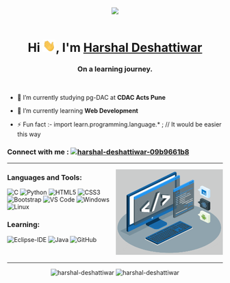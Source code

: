 
<!---
Harshal-Deshattiwar/Harshal-Deshattiwar is a ✨ special ✨ repository because its `README.md` (this file) appears on your GitHub profile.
You can click the Preview link to take a look at your changes.
--->

<br>
<div align="center">
<img src="https://c.tenor.com/z5TcdvAN0j0AAAAC/luffy-one-piece.gif">
 <!---  <img src="https://c.tenor.com/8mknnuJMRNkAAAAC/usopp-one-piece.gif"> --->
</div>
<br>

<h1 align="center">Hi <img src="https://raw.githubusercontent.com/ABSphreak/ABSphreak/master/gifs/Hi.gif" width="30px">, I'm <a href="https://stanleylim.me/">Harshal Deshattiwar</a></h1>
<h3 align="center">On a learning journey.</h3>

<br>

- 🔭 I’m currently studying pg-DAC at **CDAC Acts Pune**

- 🌱 I’m currently learning **Web Development**

- ⚡ Fun fact :-  import learn.programming.language.*   ; // It would be easier this way

<h3>Connect with me :   <a href="https://linkedin.com/in/harshal-deshattiwar-09b9661b8" ><img src="https://img.shields.io/badge/LinkedIn-0077B5?style=for-the-badge&logo=linkedin&logoColor=white" alt="harshal-deshattiwar-09b9661b8" height="30" width="150" /></a> </h3> 
<hr>

<img align="right" src="https://raw.githubusercontent.com/Harshal-Deshattiwar/Harshal-Deshattiwar/main/elements/techstack.gif"  height="200" width="250">
<!---
<img align="left" src="https://github-readme-stats.vercel.app/api/top-langs?username=harshal-deshattiwar&show_icons=true&theme=highcontrast&locale=en&layout=compact" alt="harshal-deshattiwar" />  --->

<p align="center"><h3>Languages and Tools:</h3>  

![C](https://img.shields.io/badge/C-00599C?style=for-the-badge&logo=c&logoColor=white)
![Python](https://img.shields.io/badge/Python-3776AB?style=for-the-badge&logo=python&logoColor=white)
![HTML5](https://img.shields.io/badge/HTML5-E34F26?style=for-the-badge&logo=html5&logoColor=white)
![CSS3](https://img.shields.io/badge/CSS3-1572B6?style=for-the-badge&logo=css3&logoColor=white)
![Bootstrap](https://img.shields.io/badge/Bootstrap-563D7C?style=for-the-badge&logo=bootstrap&logoColor=white)
![VS Code](https://img.shields.io/badge/Visual_Studio_Code-0078D4?style=for-the-badge&logo=visual%20studio%20code&logoColor=white)
![Windows](https://img.shields.io/badge/Windows-0078D6?style=for-the-badge&logo=windows&logoColor=white)
![Linux](https://img.shields.io/badge/Linux-FCC624?style=for-the-badge&logo=linux&logoColor=black)
</p>

<p><h3>Learning:</h3>  </p>

![Eclipse-IDE](https://img.shields.io/badge/Eclipse-2C2255?style=for-the-badge&logo=eclipse&logoColor=white)
![Java](https://img.shields.io/badge/Java-ED8B00?style=for-the-badge&logo=java&logoColor=white)
![GitHub](https://img.shields.io/badge/GitHub-100000?style=for-the-badge&logo=github&logoColor=white)

<br>
<hr>
<p align="center"><img src="https://github-readme-stats.vercel.app/api/top-langs/?username=harshal-deshattiwar&langs_count=3&theme=highcontrast" alt="harshal-deshattiwar" />
<img  src="https://github-readme-stats.vercel.app/api?username=harshal-deshattiwar&show_icons=true&theme=highcontrast&locale=en" alt="harshal-deshattiwar" /></p>
 <!---
<p align="center"><img align="center" src="https://github-readme-streak-stats.herokuapp.com/?user=harshal-deshattiwar&theme=dark" alt="harshal-deshattiwar" /></p> --->
